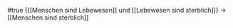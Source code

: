 #true
{[[Menschen sind Lebewesen]] und [[Lebewesen sind sterblich]]} -> [[Menschen sind sterblich]]
